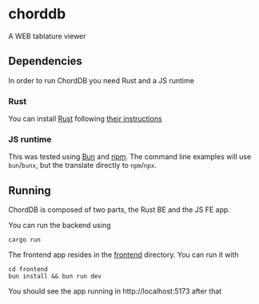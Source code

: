 # chorddb

A WEB tablature viewer

## Dependencies

In order to run ChordDB you need Rust and a JS runtime

### Rust

You can install [Rust](https://www.rust-lang.org/) following [their instructions](https://www.rust-lang.org/tools/install)

### JS runtime

This was tested using [Bun](https://bun.sh/) and [npm](https://docs.npmjs.com/downloading-and-installing-node-js-and-npm). The command line examples will use `bun`/`bunx`, but the translate directly to `npm`/`npx`.

## Running

ChordDB is composed of two parts, the Rust BE and the JS FE app.

You can run the backend using

```
cargo run
```

The frontend app resides in the [frontend](frontend) directory. You can run it with

```
cd frontend
bun install && bun run dev
```

You should see the app running in http://localhost:5173 after that
